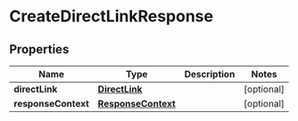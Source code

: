 

# CreateDirectLinkResponse


## Properties

| Name | Type | Description | Notes |
|------------ | ------------- | ------------- | -------------|
|**directLink** | [**DirectLink**](DirectLink.md) |  |  [optional] |
|**responseContext** | [**ResponseContext**](ResponseContext.md) |  |  [optional] |



